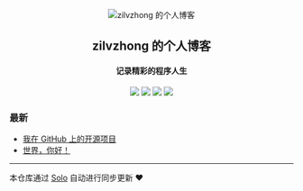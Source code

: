 <p align="center"><img alt="zilvzhong 的个人博客" src="https://static.b3log.org/images/brand/solo-32.png"></p><h2 align="center">
zilvzhong 的个人博客
</h2>

<h4 align="center">记录精彩的程序人生</h4>
<p align="center"><a title="zilvzhong 的个人博客" target="_blank" href="https://github.com/zilvzhong/solo-blog"><img src="https://img.shields.io/github/last-commit/zilvzhong/solo-blog.svg?style=flat-square&color=FF9900"></a>
<a title="GitHub repo size in bytes" target="_blank" href="https://github.com/zilvzhong/solo-blog"><img src="https://img.shields.io/github/repo-size/zilvzhong/solo-blog.svg?style=flat-square"></a>
<a title="Solo Version" target="_blank" href="https://github.com/b3log/solo/releases"><img src="https://img.shields.io/badge/solo-3.6.4-f1e05a.svg?style=flat-square&color=blueviolet"></a>
<a title="Hits" target="_blank" href="https://github.com/b3log/hits"><img src="https://hits.b3log.org/zilvzhong/solo-blog.svg"></a></p>

### 最新

* [我在 GitHub 上的开源项目](http://e.ippw.pw/my-github-repos)
* [世界，你好！](http://e.ippw.pw/hello-solo)



---

本仓库通过 [Solo](https://github.com/b3log/solo) 自动进行同步更新 ❤️ 